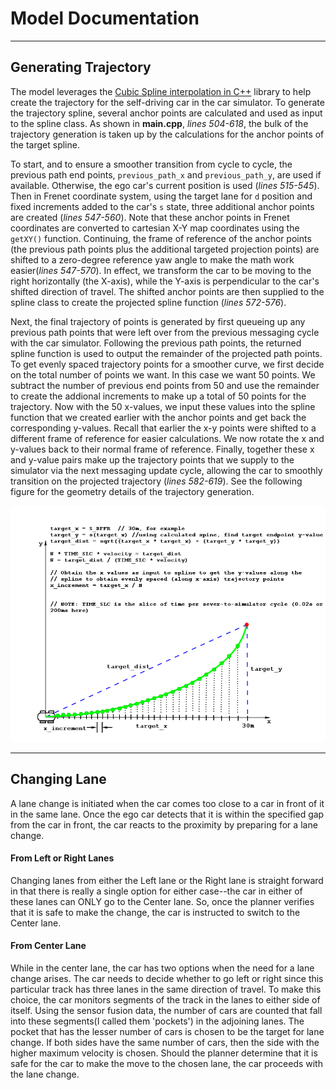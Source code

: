 # Model Documentation
---

## Generating Trajectory
The model leverages the [Cubic Spline interpolation in C++](http://kluge.in-chemnitz.de/opensource/spline/) library to help create the trajectory for the self-driving car in the car simulator. To generate the trajectory spline, several anchor points are calculated and used as input to the spline class. As shown in **main.cpp**, *lines 504-618*, the bulk of the trajectory generation is taken up by the calculations for the anchor points of the target spline.

To start, and to ensure a smoother transition from cycle to cycle, the previous path end points, `previous_path_x` and `previous_path_y`, are used if available. Otherwise, the ego car's current position is used (*lines 515-545*). Then in Frenet coordinate system, using the target lane for `d` position and fixed increments added to the car's `s` state, three additional anchor points are created (*lines 547-560*). Note that these anchor points in Frenet coordinates are converted to cartesian X-Y map coordinates using the `getXY()` function. Continuing, the frame of reference of the anchor points (the previous path points plus the additional targeted projection points) are shifted to a zero-degree reference yaw angle to make the math work easier(*lines 547-570*). In effect, we transform the car to be moving to the right horizontally (the X-axis), while the Y-axis is perpendicular to the car's shifted direction of travel. The shifted anchor points are then supplied to the spline class to create the projected spline function (*lines 572-576*).

Next, the final trajectory of points is generated by first queueing up any previous path points that were left over from the previous messaging cycle with the car simulator. Following the previous path points, the returned spline function is used to output the remainder of the projected path points. To get evenly spaced trajectory points for a smoother curve, we first decide on the total number of points we want. In this case we want 50 points. We subtract the number of previous end points from 50 and use the remainder to create the addional increments to make up a total of 50 points for the trajectory. Now with the 50 x-values, we input these values into the spline function that we created earlier with the anchor points and get back the corresponding y-values. Recall that earlier the x-y points were shifted to a different frame of reference for easier calculations. We now rotate the x and y-values back to their normal frame of reference. Finally, together these x and y-value pairs make up the trajectory points that we supply to the simulator via the next messaging update cycle, allowing the car to smoothly transition on the projected trajectory (*lines 582-619*). See the following figure for the geometry details of the trajectory generation.


<img width="800" src="./visuals/spline_calc.png" alt="calculating spline segements" />

---

## Changing Lane
A lane change is initiated when the car comes too close to a car in front of it in the same lane. Once the ego car detects that it is within the specified gap from the car in front, the car reacts to the proximity by preparing for a lane change.

#### From Left or Right Lanes
Changing lanes from either the Left lane or the Right lane is straight forward in that there is really a single option for either case--the car in either of these lanes can ONLY go to the Center lane. So, once the planner verifies that it is safe to make the change, the car is instructed to switch to the Center lane.

#### From Center Lane
While in the center lane, the car has two options when the need for a lane change arises. The car needs to decide whether to go left or right since this particular track has three lanes in the same direction of travel. To make this choice, the car monitors segments of the track in the lanes to either side of itself. Using the sensor fusion data, the number of cars are counted that fall into these segments(I called them 'pockets') in the adjoining lanes. The pocket that has the lesser number of cars is chosen to be the target for lane change. If both sides have the same number of cars, then the side with the higher maximum velocity is chosen. Should the planner determine that it is safe for the car to make the move to the chosen lane, the car proceeds with the lane change. 